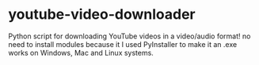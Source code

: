 # youtube-video-downloader
Python script for downloading YouTube videos in a video/audio format! no need to install modules because it I used PyInstaller to make it an .exe works on Windows, Mac and Linux systems.
